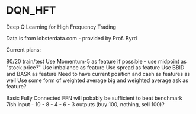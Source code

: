 # DQN_HFT
Deep Q Learning for High Frequency Trading

Data is from lobsterdata.com - provided by Prof. Byrd

Current plans:

80/20 train/test
Use Momentum-5 as feature if possible - use midpoint as "stock price?"
Use imbalance as feature
Use spread as feature
Use BBID and BASK as feature
Need to have current position and cash as features as well
Use some form of weighted average big and weighted average ask as feature?

Basic Fully Connected FFN will pobably be sufficient to beat benchmark
7ish input - 10 - 8 - 4 - 6 - 3 outputs (buy 100, nothing, sell 100)?
